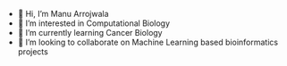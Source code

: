 - 👋 Hi, I’m Manu Arrojwala
- 👀 I’m interested in Computational Biology
- 🌱 I’m currently learning Cancer Biology
- 💞️ I’m looking to collaborate on Machine Learning based bioinformatics projects

<!---
manu-tej/manu-tej is a ✨ special ✨ repository because its `README.md` (this file) appears on your GitHub profile.
You can click the Preview link to take a look at your changes.
--->
